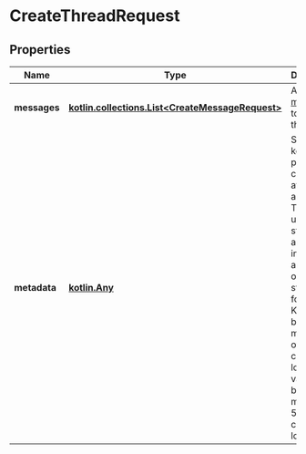
# CreateThreadRequest

## Properties
| Name | Type | Description | Notes |
| ------------ | ------------- | ------------- | ------------- |
| **messages** | [**kotlin.collections.List&lt;CreateMessageRequest&gt;**](CreateMessageRequest.md) | A list of [messages](/docs/api-reference/messages) to start the thread with. |  [optional] |
| **metadata** | [**kotlin.Any**](.md) | Set of 16 key-value pairs that can be attached to an object. This can be useful for storing additional information about the object in a structured format. Keys can be a maximum of 64 characters long and values can be a maxium of 512 characters long.  |  [optional] |



